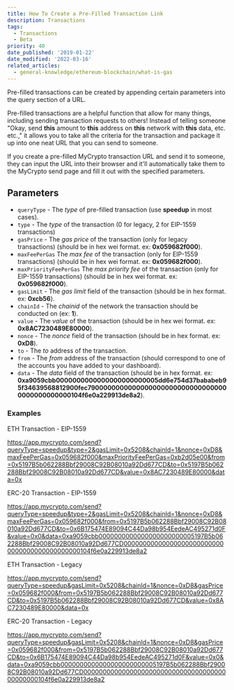 ```yaml
---
title: How To Create a Pre-Filled Transaction Link
description: Transactions
tags:
  - Transactions
  - Beta
priority: 40
date_published: '2019-01-22'
date_modified: '2022-03-16'
related_articles:
  - general-knowledge/ethereum-blockchain/what-is-gas
---
```


Pre-filled transactions can be created by appending certain parameters into the query section of a URL.

Pre-filled transactions are a helpful function that allow for many things, including sending transaction requests to others! Instead of telling someone "Okay, send **this** amount to **this** address on **this** network with **this** data, etc. etc.," it allows you to take all the criteria for the transaction and package it up into one neat URL that you can send to someone.

If you create a pre-filled MyCrypto transaction URL and send it to someone, they can input the URL into their browser and it'll automatically take them to the MyCrypto send page and fill it out with the specified parameters.

## Parameters

- `queryType` - The _type_ of pre-filled transaction (use **speedup** in most cases).
- `type` - The _type_ of the transaction (0 for legacy, 2 for EIP-1559 transactions)
- `gasPrice` - The _gas price_ of the transaction (only for legacy transactions) (should be in hex wei format. ex: **0x059682f000**).
- `maxFeePerGas` The _max fee_ of the transaction (only for EIP-1559 transactions) (should be in hex wei format. ex: **0x059682f000**).
- `maxPriorityFeePerGas` The _max priority fee_ of the transaction (only for EIP-1559 transactions) (should be in hex wei format. ex: **0x059682f000**).
- `gasLimit` - The _gas limit_ field of the transaction (should be in hex format. ex: **0xcb56**).
- `chainId` - The _chainid_ of the network the transaction should be conducted on (ex: **1**).
- `value` - The _value_ of the transaction (should be in hex wei format. ex: **0x8AC7230489E80000**).
- `nonce` - The _nonce_ field of the transaction (should be in hex format. ex: **0xD8**).
- `to` - The _to_ address of the transaction.
- `from` - The _from_ address of the transaction (should correspond to one of the accounts you have added to your dashboard).
- `data` - The _data_ field of the transaction (should be in hex format. ex: **0xa9059cbb0000000000000000000000005dd6e754d37bababeb95f34639568812900fec79000000000000000000000000000000000000000000000104f6e0a229913de8a2**).

### Examples

ETH Transaction - EIP-1559

<https://app.mycrypto.com/send?queryType=speedup&type=2&gasLimit=0x5208&chainId=1&nonce=0xD8&maxFeePerGas=0x059682f000&maxPriorityFeePerGas=0xb2d05e00&from=0x5197B5b062288Bbf29008C92B08010a92Dd677CD&to=0x5197B5b062288Bbf29008C92B08010a92Dd677CD&value=0x8AC7230489E80000&data=0x>

ERC-20 Transaction - EIP-1559

<https://app.mycrypto.com/send?queryType=speedup&type=2&gasLimit=0x5208&chainId=1&nonce=0xD8&maxFeePerGas=0x059682f000&from=0x5197B5b062288Bbf29008C92B08010a92Dd677CD&to=0x6B175474E89094C44Da98b954EedeAC495271d0F&value=0x0&data=0xa9059cbb0000000000000000000000005197B5b062288Bbf29008C92B08010a92Dd677CD000000000000000000000000000000000000000000000104f6e0a229913de8a2>

ETH Transaction - Legacy

<https://app.mycrypto.com/send?queryType=speedup&gasLimit=0x5208&chainId=1&nonce=0xD8&gasPrice=0x059682f000&from=0x5197B5b062288Bbf29008C92B08010a92Dd677CD&to=0x5197B5b062288Bbf29008C92B08010a92Dd677CD&value=0x8AC7230489E80000&data=0x>

ERC-20 Transaction - Legacy

<https://app.mycrypto.com/send?queryType=speedup&gasLimit=0x5208&chainId=1&nonce=0xD8&gasPrice=0x059682f000&from=0x5197B5b062288Bbf29008C92B08010a92Dd677CD&to=0x6B175474E89094C44Da98b954EedeAC495271d0F&value=0x0&data=0xa9059cbb0000000000000000000000005197B5b062288Bbf29008C92B08010a92Dd677CD000000000000000000000000000000000000000000000104f6e0a229913de8a2>
